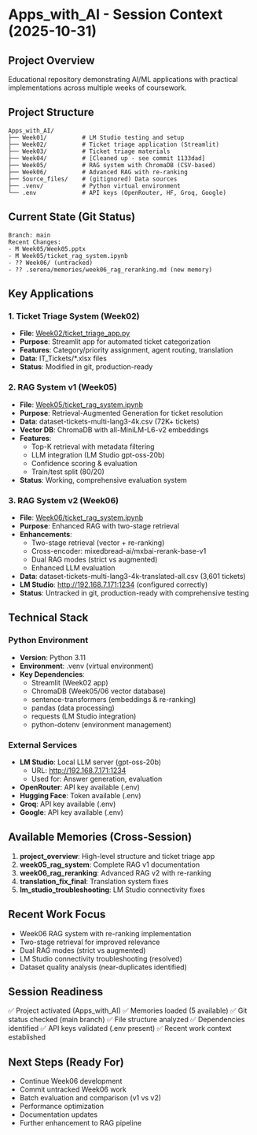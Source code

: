 # Apps_with_AI - Session Context (2025-10-31)

## Project Overview
Educational repository demonstrating AI/ML applications with practical implementations across multiple weeks of coursework.

## Project Structure
```
Apps_with_AI/
├── Week01/          # LM Studio testing and setup
├── Week02/          # Ticket triage application (Streamlit)
├── Week03/          # Ticket triage materials
├── Week04/          # [Cleaned up - see commit 1133dad]
├── Week05/          # RAG system with ChromaDB (CSV-based)
├── Week06/          # Advanced RAG with re-ranking
├── Source_files/    # (gitignored) Data sources
├── .venv/           # Python virtual environment
└── .env             # API keys (OpenRouter, HF, Groq, Google)
```

## Current State (Git Status)
```
Branch: main
Recent Changes:
- M Week05/Week05.pptx
- M Week05/ticket_rag_system.ipynb
- ?? Week06/ (untracked)
- ?? .serena/memories/week06_rag_reranking.md (new memory)
```

## Key Applications

### 1. Ticket Triage System (Week02)
- **File**: [Week02/ticket_triage_app.py](Week02/ticket_triage_app.py)
- **Purpose**: Streamlit app for automated ticket categorization
- **Features**: Category/priority assignment, agent routing, translation
- **Data**: IT_Tickets/*.xlsx files
- **Status**: Modified in git, production-ready

### 2. RAG System v1 (Week05)
- **File**: [Week05/ticket_rag_system.ipynb](Week05/ticket_rag_system.ipynb)
- **Purpose**: Retrieval-Augmented Generation for ticket resolution
- **Data**: dataset-tickets-multi-lang3-4k.csv (72K+ tickets)
- **Vector DB**: ChromaDB with all-MiniLM-L6-v2 embeddings
- **Features**: 
  - Top-K retrieval with metadata filtering
  - LLM integration (LM Studio gpt-oss-20b)
  - Confidence scoring & evaluation
  - Train/test split (80/20)
- **Status**: Working, comprehensive evaluation system

### 3. RAG System v2 (Week06)
- **File**: [Week06/ticket_rag_system.ipynb](Week06/ticket_rag_system.ipynb)
- **Purpose**: Enhanced RAG with two-stage retrieval
- **Enhancements**:
  - Two-stage retrieval (vector + re-ranking)
  - Cross-encoder: mixedbread-ai/mxbai-rerank-base-v1
  - Dual RAG modes (strict vs augmented)
  - Enhanced LLM evaluation
- **Data**: dataset-tickets-multi-lang3-4k-translated-all.csv (3,601 tickets)
- **LM Studio**: http://192.168.7.171:1234 (configured correctly)
- **Status**: Untracked in git, production-ready with comprehensive testing

## Technical Stack

### Python Environment
- **Version**: Python 3.11
- **Environment**: .venv (virtual environment)
- **Key Dependencies**:
  - Streamlit (Week02 app)
  - ChromaDB (Week05/06 vector database)
  - sentence-transformers (embeddings & re-ranking)
  - pandas (data processing)
  - requests (LM Studio integration)
  - python-dotenv (environment management)

### External Services
- **LM Studio**: Local LLM server (gpt-oss-20b)
  - URL: http://192.168.7.171:1234
  - Used for: Answer generation, evaluation
- **OpenRouter**: API key available (.env)
- **Hugging Face**: Token available (.env)
- **Groq**: API key available (.env)
- **Google**: API key available (.env)

## Available Memories (Cross-Session)
1. **project_overview**: High-level structure and ticket triage app
2. **week05_rag_system**: Complete RAG v1 documentation
3. **week06_rag_reranking**: Advanced RAG v2 with re-ranking
4. **translation_fix_final**: Translation system fixes
5. **lm_studio_troubleshooting**: LM Studio connectivity fixes

## Recent Work Focus
- Week06 RAG system with re-ranking implementation
- Two-stage retrieval for improved relevance
- Dual RAG modes (strict vs augmented)
- LM Studio connectivity troubleshooting (resolved)
- Dataset quality analysis (near-duplicates identified)

## Session Readiness
✅ Project activated (Apps_with_AI)
✅ Memories loaded (5 available)
✅ Git status checked (main branch)
✅ File structure analyzed
✅ Dependencies identified
✅ API keys validated (.env present)
✅ Recent work context established

## Next Steps (Ready For)
- Continue Week06 development
- Commit untracked Week06 work
- Batch evaluation and comparison (v1 vs v2)
- Performance optimization
- Documentation updates
- Further enhancement to RAG pipeline
